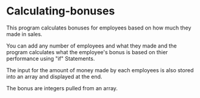 # Calculating-bonuses

This program calculates bonuses for employees based on how much they made in sales.

You can add any number of employees and what they made and the program calculates what the employee's bonus is based on thier performance using "if" Statements.

The input for the amount of money made by each employees is also stored into an array and displayed at the end.

The bonus are integers pulled from an array.
